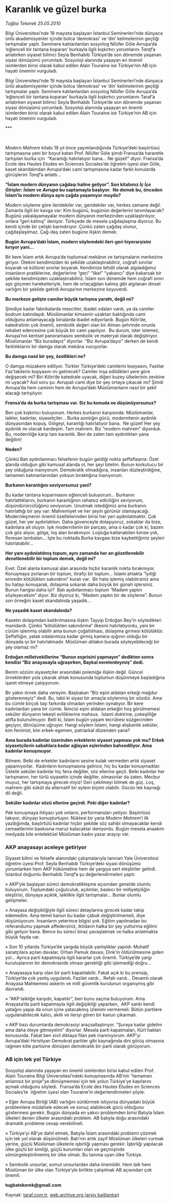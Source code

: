 # Karanlık ve güzel burka

*Tuğba Tekerek 25.05.2010*

<div class="yazi"><p>Bilgi Üniversitesi’nde 19 mayısta başlayan İstanbul Seminerleri’nde dünyaca ünlü akademisyenler içinde bolca ‘demokrasi’ ve ‘din’ kelimelerinin geçtiği tartışmalar yaptı. Seminere katılanlardan sosyolog Nilüfer Göle Avrupa’da ‘eğlenceli bir tantana koparan’ burkayla ilgili kışkırtıcı yorumlarını <i>Taraf</i>’a anlatırken siyaset bilimci Seyla Benhabib Türkiye’de son dönemde yaşanan siyasi dönüşümü yorumladı. Sosyoloji alanında yaşayan en önemli isimlerden birisi olarak kabul edilen Alain Touraine ise Türkiye’nin AB için hayati önemini vurguladı.</p>
<p>Bilgi Üniversitesi’nde 19 mayısta başlayan İstanbul Seminerleri’nde dünyaca ünlü akademisyenler içinde bolca ‘demokrasi’ ve ‘din’ kelimelerinin geçtiği tartışmalar yaptı. Seminere katılanlardan sosyolog Nilüfer Göle Avrupa’da ‘eğlenceli bir tantana koparan’ burkayla ilgili kışkırtıcı yorumlarını Taraf’a anlatırken siyaset bilimci Seyla Benhabib Türkiye’de son dönemde yaşanan siyasi dönüşümü yorumladı. Sosyoloji alanında yaşayan en önemli isimlerden birisi olarak kabul edilen Alain Touraine ise Türkiye’nin AB için hayati önemini vurguladı.</p>
<p>***</p>
<p><i> </i></p>
<p><i>Modern Mahrem</i> kitabı 19 yıl önce yayımlandığında Türkiye’deki başörtüsü tartışmasına yeni bir boyut katan Prof. Nilüfer Göle şimdi Fransa’da hararetle tartışılan burka için  “Karanlığı hatırlatıyor bana... Ne güzel!” diyor. Fransa’da Ecole des Hautes Etudes en Sciences Sociales’de öğretim üyesi olan Göle, kaset skandalından Avrupa’daki cami tartışmasına kadar farklı konularda görüşlerini <i>Taraf</i>’a anlattı...</p>
<p><b>“İslam modern dünyanın çağdaşı haline geliyor”. Son kitabınız </b><b><i>İç İçe Girişler: İslam ve Avrupa</i></b><b> bu saptamayla başlıyor.  Ne demek bu, önceden İslam’la modern dünya aynı çağda yaşamıyor muydu? </b></p>
<p>Modern söyleme göre ileridekiler var, geridekiler var, herkes zamane değil. Zamanla ilgili bir kavga var: Kim bugünü, bugünün değerlerini tanımlayacak? Bugünü yakalayamayalar modern dünyanın merkezinden uzaklaştırılıyor, onlara “geri kalmış” deniyor. Türkçede de mesela çağdaşlaşma diyoruz. Bu kendi içinde bir çelişki barındırıyor. Çünkü zaten çağdaş olunur, çağdaşlaşılmaz. Çağ-daş zaten bugüne ilişkin demek. </p>
<p><b>Bugün Avrupa’daki İslam, modern söylemdeki ileri-geri hiyerarşisini kırıyor yani...</b>  </p>
<p>Bir kere İslam artık Avrupa’da toplumsal mekânın ve tartışmaların merkezine giriyor. Ötekini kendimizden iki şekilde uzaklaştırabiliriz, coğrafi sınırlar koyarak ve kültürel sınırlar koyarak. Kendimize tehdit olarak algıladığımız insanların pratiklerine, değerlerine “geri” “ilkel” “yabancı” diye bakarsak bir şekilde kendimizden uzaklaştırabiliriz. İslam son dönemde hem coğrafi sınırı aştı göçmen hareketleriyle, hem de ortaçağdan kalmış gibi algılanan dinsel varlığını bir şekilde getirdi Avrupa’nın merkezine koyuverdi.</p>
<p><b>Bu merkeze gelişte camiler büyük tartışma yarattı, değil mi?</b></p>
<p>Şimdiye kadar fabrikalarda mescitler, ibadet odaları vardı, ya da camiler bodrum katındaydı. Müslümanlar kimsenin uzaktan baktığında cami olduğunu anlamayacağı binalarda ibadet ediyorlardı. Bugün Köln’de, katedralinin çok önemli, sembolik değeri olan bir Alman şehrinde onunla rekabet edercesine çok büyük bir cami yapılıyor.  Bu durum, ister istemez, Avrupa’nın kentsel panoramasını sembolik ve materyal olarak değiştiriyor. Müslümanlar “Biz buradayız” diyorlar. “Biz Avrupa’dayız” derken de kendi farklılıklarını bir damga olarak mekâna vuruyorlar. </p>
<p><b>Bu damga nasıl bir şey, özellikleri ne?</b></p>
<p>O damga müzakere ediliyor. Türkler Türkiye’deki camilerin kopyasını, Faslılar Fas’takilerin kopyasını mı getirecek? Camiler inşa edildikleri yere göre değişecek mi? Biri Köln’de katedrale uyacak, diğeri kuzey ülkelerinin zevkine mi uyacak? Asıl soru şu: Avrupalı cami diye bir şey ortaya çıkacak mı? Şimdi Avrupa’da hem caminin hem de Avrupa’daki Müslümanların nasıl bir şekil alacağı tartışılıyor.</p>
<p><b>Fransa’da da burka tartışması var. Siz bu konuda ne düşünüyorsunuz?</b></p>
<p>Ben çok kışkırtıcı buluyorum. Herkes burkanın karşısında: Müslümanlar, laikler, kadınlar, siyasetçiler... Burka azınlığın gücü, modernitenin aydınlık dünyasından kopuş. Gölgeyi, karanlığı hatırlatıyor bana.  Ne güzel! Her şey aydınlık mı olacak kardeşim. Tam mahrem. Biz “modern mahrem” diyorduk. Bu, modernliğe karşı tam karanlık. Ben de zaten tam aydınlıktan yana değilim!</p>
<p><b>Neden?</b></p>
<p>Çünkü Batı aydınlanmacı felsefenin bugün geldiği nokta şeffaflaşma: Özel alanda olduğun gibi kamusal alanda ol, her şeyi bilelim. Bunun korkutucu bir şey olduğuna inanıyorum. Demokratik olmadığına, insanları düzleştirdiğine, tamamen katmanlarından yoksun bıraktığına inanıyorum.  </p>
<p><b>Burkanın karanlığını seviyorsunuz yani?</b></p>
<p>Bu kadar tantana koparmasını eğlenceli buluyorum... Burkanın hatırlattıklarını, burkanın karanlığının rahatsız ediciliğini seviyorum, düşündürürcülüğünü seviyorum. Unutmak istediğimiz ama burkanın hatırlattığı bir şey var: Mahremiyet ve her şeyin görünür olamayacağı. Modernleşmenin önemli özelliklerinden birisi her yeri aydınlatmaktır. Çok güzel, her yer aydınlatılsın. Daha güvenceyle dolaşıyoruz, sokaklar da bize, kadınlara ait oluyor. Işık modernitenin bir parçası, ama o kadar çok ki, bazen çok göz alıyor, gölge, loş alan bırakmıyor. Loşluğa katlanabilen kimse yok, floresan lambaları... İşte bu noktada Burka kavgası bize kaybettiğimiz şeyleri hatırlatabilir...</p>
<p><b>Her yanı aydınlatılmış topum, aynı zamanda her an gözetlenebilir </b><b>denetlenebilir bir toplum demek</b><b>, değil mi?</b></p>
<p>Evet. Özel alanla kamusal alan arasında hiçbir karanlık nokta bırakmıyor. Konuşmaya zorlanan bir toplum, itirafçı bir toplum... İslami ahlakta “İyiliği emredin kötülükten sakındırın” kuralı var.  Bir hata işlemiş olabilirsiniz ama bu hatayı konuşarak, dolaşıma sokarak daha büyük bir günah işlersiniz. Bunun hangisi daha iyi?  Batı aydınlanmacı toplum “Madem yaptın söyleyeceksin” diyor. Biz diyoruz ki, “Madem yaptın bir de söyleme”. Bunun son örneğini kaset skandalında yaşadık...</p>
<p><b>Ne yaşadık kaset skandalında?</b></p>
<p>Kasetin dolaşımdan kaldırılmasına ilişkin Tayyip Erdoğan Bey’in söyledikleri manidardı. Çünkü “kötülükten sakındırma” ilkesini hatırlatıyordu, yani bir cürüm işlenmiş olabilir ama bunun çoğaltılması, dolaşıma girmesi kötülüktür. Şeffaflığın, yatak odalarımıza kadar girmiş kamera ışığının olduğu bir dünyada iyi bir hatırlatmadır. Müslüman ahlakın burada söyleyebileceği bir şey olamaz mı? </p>
<p><b>Erdoğan milletvekillerine “Bunun esprisini yapmayın” dedikten sonra kendisi “Biz anayasayla uğraşırken, Baykal nerelerdeymiş” dedi.</b></p>
<p>Benim sözüm siyasetçiler arasındaki polemiğe ilişkin değil. Güncel örneklerden yola çıkarak ahlak konusunda toplumun düşünmeye başladığına işaret etmeye çalışıyorum. </p>
<p>Bir yakın örnek daha vereyim. Başbakan “Biz eşini aldatan erkeği mağdur gösteremeyiz” dedi. Bu, tabii ki siyasi bir amaçla söylenmiş bir sözdür. Ama bu cümle birçok taşı farkında olmadan yerinden oynatıyor. Bir kere kadınlardan yana bir cümle. İkincisi eşini aldatan erkeğin hoş görülmemesi seküler dünyanın tekeşli evliliklerine mahsus.  İslami doktrine, çokeşliliğe atıfta bulunulmuyor. Belli ki, İslam bugün yaşam tecrübesi süzgecinden geçiyor, dönüşüme uğruyor. Hangi söylem İslami, hangi alışkanlık seküler, kim feminist, kim erkek-egemen, patriarkal düzenden yana? </p>
<p><b>Ama burada kadınlar üzerinden erkeklerin siyaset yapması yok mu? Erkek siyasetçilerin sabahlara kadar ağlayan eşlerinden bahsediliyor. Ama kadınlar konuşmuyor.</b></p>
<p>Bilmem. Belki de erkekler kadınların sesine kulak vermeden artık siyaset yapamıyorlar.  Kadınların konuşmasına gelince, hiç bu kadar konuşmadılar. Üstelik seküler kadınlar hiç fena değiller, söz ellerine geçti. Belki kadınlar her tartışmanın, her türlü siyasetin içinde değiller, olmasınlar da zaten. Mecbur muyuz, her tartışmaya girecek miyiz! Geri çekilmeyi bilmek de güç. Loş, mahrem gibi sükût da alternatif bir eylem biçimi olabilir. Gücün tek kaynağı dil değil.  </p>
<p><b>Seküler kadınlar sözü ellerine geçirdi. Peki diğer kadınlar?</b></p>
<p>Pek konuşmaya ihtiyacı yok onların, performansları yetiyor. Başörtüsü takıyor, dünyayı konuşturtuyor. Nüktesi bir yana <i>Modern Mahrem</i>’i ilk yazdığımda, başörtülü kadınlar hiçbir şekilde söz sahibi olmayacaklar kendi cemaatlerinin baskısına maruz kalacaklar deniyordu. Bugün mesela anaakım medyada bile entelektüel Müslüman kadın yazar arayışı var.</p>
<h3>AKP anayasayı aceleye getiriyor</h3>
<p>Siyaset bilimi ve felsefe alanındaki çalışmalarıyla tanınan Yale Üniversitesi öğretim üyesi Prof. Seyla Benhabib Türkiye’deki siyasi dönüşümü yorumlarken hem AKP hükümetine hem de yargıya sert eleştiriler getirdi. İstanbul doğumlu Benhabib <i>Taraf</i>’a şu değerlendirmeleri yaptı:</p>
<p>» AKP’yle başlayan süreci demokratikleşme açısından genelde olumlu buluyorum. Toplumdaki çoğulculuk, açılımlar, baskıcı bir milliyetçiliğin eleştirisi, dünyaya açıklık, laiklikle ilgili tartışmalar... Bunlar olumlu gelişmeler.</p>
<p>» Anayasa değişikliğiyle ilgili süreci detaylarına girecek kadar takip edemedim. Ama temel kanun bu kadar çabuk değiştirilmemeli, diye düşünüyorum. İnsanların yeterince bilgisi yok. Eğitim yapılmadan bu referandumu yapmak affedersiniz, iktidarın halka bir şey yutturma eğilimi gibi geliyor bana. Bence bu süreci biraz yavaşlatmak ve halka anlatmakta büyük fayda var.</p>
<p>» Son 10 yıllarda Türkiye’de yargıda büyük yanlışlıklar yapıldı: Muhalif sanatçılara açılan davalar, Orhan Pamuk davası, Dink’in öldürülmesine giden yol... Ayrıca parti kapatmayla ilgili kararlar çok önemli. Türkiye’de yargı kuruluşlarının bir demokraside olması gerektiği gibi işlemediği doğru... </p>
<p>» Anayasaya karşı olan bir parti kapatılabilir. Fakat açık ki bu prensip, Türkiye’de çok yanlış uygulandı. Fazilet vardı... Refah vardı... Devamlı olarak Anayasa Mahkemesi askerin ve milli güvenlik kurulunun organıymış gibi davrandı.</p>
<p>» “AKP laikliğe karşıdır, kapatılır”, ben bunu saçma buluyorum. Ama Anayasa’da parti kapatmayla ilgili değişikliği yaparken,  AKP sanki kendi yatağını yapıp da onun içine yatacakmış izlenimi vermemeli. Bütün partilere uygulanabilecek kalıcı, akıllı ve ileriyi gören bir kanun çıkarmalı. </p>
<p>» AKP bazı durumlarda demokrasiyi araçsallaştırıyor. “Şuraya kadar gidelim ama daha öteye gitmeyelim” diyorlar. Mesela parti kapatmaları, Kürt hakları konusunda. Fakat ben sivil diktaya filan pek inanmıyorum. AKP’yi Avrupa’daki Hıristiyan Demokrat partiler gibi kaynağında dini görüş olmasına rağmen kitle partisine dönüşen demokratik bir parti olarak görüyorum. </p>
<h3>AB için tek yol Türkiye</h3>
<p>Sosyoloji alanında yaşayan en önemli isimlerden birisi kabul edilen Prof. Alain Touraine Bilgi Üniversitesi’ndeki konuşmasında AB’nin “tamamen anlamsız bir proje”ye dönüşmemesi için tek yolun Türkiye’ye kapılarını açmak olduğunu söyledi.  Fransa’da Ecole des Hautes Etudes en Sciences Sociales’te  öğretim üyesi olan Touraine’in değerlendirmeleri şöyle: </p>
<p>» Eğer Avrupa Birliği (AB) varlığını sürdürmek istiyorsa dünyadaki büyük problemlere müdahale edecek ve sonuç alabilecek gücü olduğunu göstermesi gerekir. Bugün dünyada en yakıcı problemden birisi Batıyla İslam ülkeleri denen ülkeler arasındaki problem. AB batıyla doğu arasındaki dramatik probleme cevap verebilmeli. </p>
<p>» Türkiye’yi AB’ye dahil etmek, Batıyla İslam arasındaki problemi çözmek için tek yol olarak düşünülmeli. Batı’nın artık zayıf Müslüman ülkeleri vurmak yerine, güçlü Müslüman ülkelerle işbirliği yapması gerekir. İşbirliği yapılacak ülke güçlü bir kimliği, güçlü kurumları olan ve geçmişinde sömürgeleştirilmemiş bir ülke olmalı. Bu tanıma uyan ülke Türkiye. </p>
<p>» Sembolik unsurlar, somut unsurlardan daha önemlidir. Hem laik hem Müslüman bir ülke olan Türkiye’yle birlikte çalışılmak AB açısından çok önemli.   </p>
<p><b>tugbatekerek@gmail.com</b></p></div>

Kaynak: [taraf.com.tr](http://www.taraf.com.tr:80/tugba-tekerek/makale-karanlik-ve-guzel-burka.htm), [web.archive.org (arşiv bağlantısı)](http://web.archive.org/web/20100528170148/http://www.taraf.com.tr:80/tugba-tekerek/makale-karanlik-ve-guzel-burka.htm)
